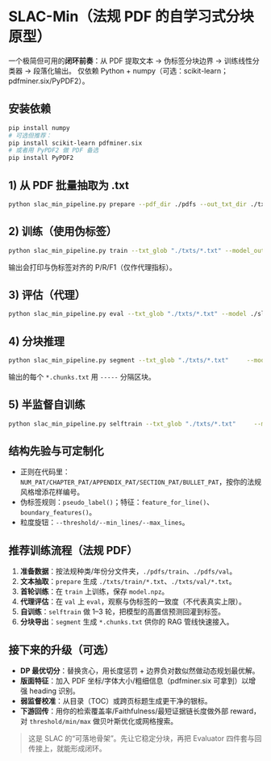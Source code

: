 # SLAC-Min（法规 PDF 的自学习式分块原型）

一个极简但可用的**闭环前奏**：从 PDF 提取文本 → 伪标签分块边界 → 训练线性分类器 → 段落化输出。
仅依赖 Python + numpy（可选：scikit-learn；pdfminer.six/PyPDF2）。

## 安装依赖
```bash
pip install numpy
# 可选但推荐：
pip install scikit-learn pdfminer.six
# 或者用 PyPDF2 做 PDF 备选
pip install PyPDF2
```

## 1) 从 PDF 批量抽取为 .txt
```bash
python slac_min_pipeline.py prepare --pdf_dir ./pdfs --out_txt_dir ./txts
```

## 2) 训练（使用伪标签）
```bash
python slac_min_pipeline.py train --txt_glob "./txts/*.txt" --model_out ./slac_min_model.npz
```
输出会打印与伪标签对齐的 P/R/F1（仅作代理指标）。

## 3) 评估（代理）
```bash
python slac_min_pipeline.py eval --txt_glob "./txts/*.txt" --model ./slac_min_model.npz
```

## 4) 分块推理
```bash
python slac_min_pipeline.py segment --txt_glob "./txts/*.txt"     --model ./slac_min_model.npz --out_dir ./chunks     --threshold 0.55 --min_lines 2 --max_lines 15
```
输出的每个 `*.chunks.txt` 用 `-----` 分隔区块。

## 5) 半监督自训练
```bash
python slac_min_pipeline.py selftrain --txt_glob "./txts/*.txt"     --model_out ./slac_min_model_refined.npz --iters 3 --hi 0.9 --lo 0.1
```

## 结构先验与可定制化
- 正则在代码里：`NUM_PAT/CHAPTER_PAT/APPENDIX_PAT/SECTION_PAT/BULLET_PAT`，按你的法规风格增添花样编号。
- 伪标签规则：`pseudo_label()`；特征：`feature_for_line()`、`boundary_features()`。
- 粒度旋钮：`--threshold/--min_lines/--max_lines`。

## 推荐训练流程（法规 PDF）
1. **准备数据**：按法规种类/年份分文件夹，`./pdfs/train`、`./pdfs/val`。
2. **文本抽取**：`prepare` 生成 `./txts/train/*.txt`、`./txts/val/*.txt`。
3. **首轮训练**：在 `train` 上训练，保存 `model.npz`。
4. **代理评估**：在 `val` 上 `eval`，观察与伪标签的一致度（不代表真实上限）。
5. **自训练**：`selftrain` 做 1–3 轮，把模型的高置信预测回灌到标签。
6. **分块导出**：`segment` 生成 `*.chunks.txt` 供你的 RAG 管线快速接入。

## 接下来的升级（可选）
- **DP 最优切分**：替换贪心，用长度惩罚 + 边界负对数似然做动态规划最优解。
- **版面特征**：加入 PDF 坐标/字体大小/粗细信息（pdfminer.six 可拿到）以增强 heading 识别。
- **弱监督校准**：从目录（TOC）或跨页标题生成更干净的银标。
- **下游回传**：用你的检索覆盖率/Faithfulness/最短证据链长度做外部 reward，对 `threshold/min/max` 做贝叶斯优化或网格搜索。

> 这是 SLAC 的“可落地骨架”。先让它稳定分块，再把 Evaluator 四件套与回传接上，就能形成闭环。
